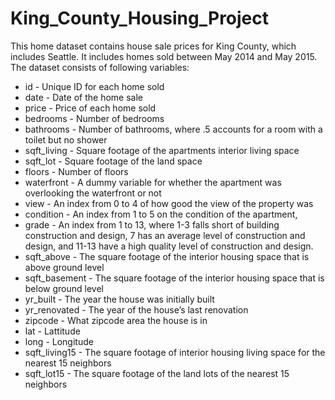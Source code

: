# King_County_Housing_Project

This home dataset contains house sale prices for King County, which includes Seattle. It includes homes sold between May 2014 and May 2015. The dataset consists of following variables:

- id - Unique ID for each home sold 
- date - Date of the home sale 
- price - Price of each home sold 
- bedrooms - Number of bedrooms 
- bathrooms - Number of bathrooms, where .5 accounts for a room with a toilet but no shower 
- sqft_living - Square footage of the apartments interior living space 
- sqft_lot - Square footage of the land space 
- floors - Number of floors 
- waterfront - A dummy variable for whether the apartment was overlooking the waterfront or not 
- view - An index from 0 to 4 of how good the view of the property was 
- condition - An index from 1 to 5 on the condition of the apartment, 
- grade - An index from 1 to 13, where 1-3 falls short of building construction and design, 7 has an average level of construction and design, and 11-13 have a high quality level of construction and design. 
- sqft_above - The square footage of the interior housing space that is above ground level 
- sqft_basement - The square footage of the interior housing space that is below ground level 
- yr_built - The year the house was initially built 
- yr_renovated - The year of the house’s last renovation 
- zipcode - What zipcode area the house is in 
- lat - Lattitude 
- long - Longitude 
- sqft_living15 - The square footage of interior housing living space for the nearest 15 neighbors 
- sqft_lot15 - The square footage of the land lots of the nearest 15 neighbors 
